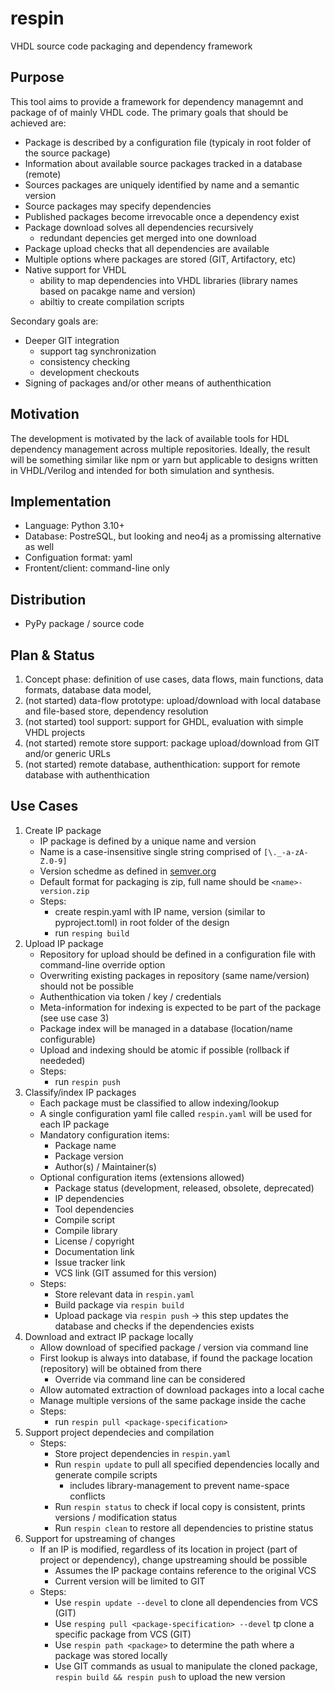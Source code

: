 # respin
VHDL source code packaging and dependency framework

## Purpose
This tool aims to provide a framework for dependency managemnt and package of of mainly VHDL code.
The primary goals that should be achieved are:
- Package is described by a configuration file (typicaly in root folder of the source package)
- Information about available source packages tracked in a database (remote)
- Sources packages are uniquely identified by name and a semantic version
- Source packages may specify dependencies
- Published packages become irrevocable once a dependency exist
- Package download solves all dependencies recursively
  - redundant depencies get merged into one download
- Package upload checks that all dependencies are available
- Multiple options where packages are stored (GIT, Artifactory, etc)
- Native support for VHDL
  - ability to map dependencies into VHDL libraries (library names based on pacakge name and version)
  - abiltiy to create compilation scripts

Secondary goals are:
- Deeper GIT integration
  - support tag synchronization
  - consistency checking
  - development checkouts
- Signing of packages and/or other means of authenthication

## Motivation
The development is motivated by the lack of available tools for HDL dependency management across multiple repositories.
Ideally, the result will be something similar like npm or yarn but applicable to designs written in VHDL/Verilog and
intended for both simulation and synthesis.

## Implementation
- Language: Python 3.10+
- Database: PostreSQL, but looking and neo4j as a promissing alternative as well
- Configuation format: yaml
- Frontent/client: command-line only

## Distribution
- PyPy package / source code

## Plan & Status
1. Concept phase: definition of use cases, data flows, main functions, data formats, database data model,
2. (not started) data-flow prototype: upload/download with local database and file-based store, dependency resolution
3. (not started) tool support: support for GHDL, evaluation with simple VHDL projects
4. (not started) remote store support: package upload/download from GIT and/or generic URLs
5. (not started) remote database, authenthication: support for remote database with authenthication

## Use Cases
1. Create IP package
   * IP package is defined by a unique name and version
   * Name is a case-insensitive single string comprised of `[\._-a-zA-Z.0-9]`
   * Version schedme as defined in [semver.org](https://semver.org/)
   * Default format for packaging is zip, full name should be `<name>-version.zip`
   * Steps:
     * create respin.yaml with IP name, version (similar to pyproject.toml) in root folder of the design
     * run `resping build`
2. Upload IP package
   * Repository for upload should be defined in a configuration file with command-line override option
   * Overwriting existing packages in repository (same name/version) should not be possible
   * Authenthication via token / key / credentials
   * Meta-information for indexing is expected to be part of the package (see use case 3)
   * Package index will be managed in a database (location/name configurable)
   * Upload and indexing should be atomic if possible (rollback if neededed)
   * Steps:
     * run `respin push`
3. Classify/index IP packages
   * Each package must be classified to allow indexing/lookup
   * A single configuration yaml file called `respin.yaml` will be used for each IP package
   * Mandatory configuration items:
     * Package name
     * Package version
     * Author(s) / Maintainer(s)
   * Optional configuration items (extensions allowed)
     * Package status (development, released, obsolete, deprecated)
     * IP dependencies
     * Tool dependencies
     * Compile script
     * Compile library
     * License / copyright
     * Documentation link
     * Issue tracker link
     * VCS link (GIT assumed for this version)
   * Steps:
     * Store relevant data in `respin.yaml`
     * Build package via `respin build`
     * Upload package via `respin push` -> this step updates the database and checks if the dependencies exists
4. Download and extract IP package locally
   * Allow download of specified package / version via command line
   * First lookup is always into database, if found the package location (repository) will be obtained from there
       * Override via command line can be considered
   * Allow automated extraction of download packages into a local cache
   * Manage multiple versions of the same package inside the cache
   * Steps:
     * run `respin pull <package-specification>`
5. Support project dependecies and compilation
    * Steps:
      * Store project dependencies in `respin.yaml`
      * Run `respin update` to pull all specified dependencies locally and generate compile scripts
        * includes library-management to prevent name-space conflicts
      * Run `respin status` to check if local copy is consistent, prints versions / modification status
      * Run `respin clean` to restore all dependencies to pristine status
6. Support for upstreaming of changes
   * If an IP is modified, regardless of its location in project (part of project or dependency), change upstreaming should be possible
       * Assumes the IP package contains reference to the original VCS
       * Current version will be limited to GIT
   * Steps:
     * Use `respin update --devel` to clone all dependencies from VCS (GIT)
     * Use `resping pull <package-specification> --devel` tp clone a specific package from VCS (GIT)
     * Use `respin path <package>` to determine the path where a package was stored locally
     * Use GIT commands as usual to manipulate the cloned package, `respin build && respin push` to upload the new version
